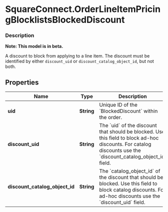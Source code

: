 # SquareConnect.OrderLineItemPricingBlocklistsBlockedDiscount

### Description
**Note: This model is in beta.**

A discount to block from applying to a line item. The discount must be  identified by either `discount_uid` or `discount_catalog_object_id`, but not both.

## Properties
Name | Type | Description | Notes
------------ | ------------- | ------------- | -------------
**uid** | **String** | Unique ID of the &#x60;BlockedDiscount&#x60; within the order. | [optional] 
**discount_uid** | **String** | The &#x60;uid&#x60; of the discount that should be blocked. Use this field to block  ad-hoc discounts. For catalog discounts use the &#x60;discount_catalog_object_id&#x60; field. | [optional] 
**discount_catalog_object_id** | **String** | The &#x60;catalog_object_id&#x60; of the discount that should be blocked.  Use this field to block catalog discounts. For ad-hoc discounts use the  &#x60;discount_uid&#x60; field. | [optional] 


